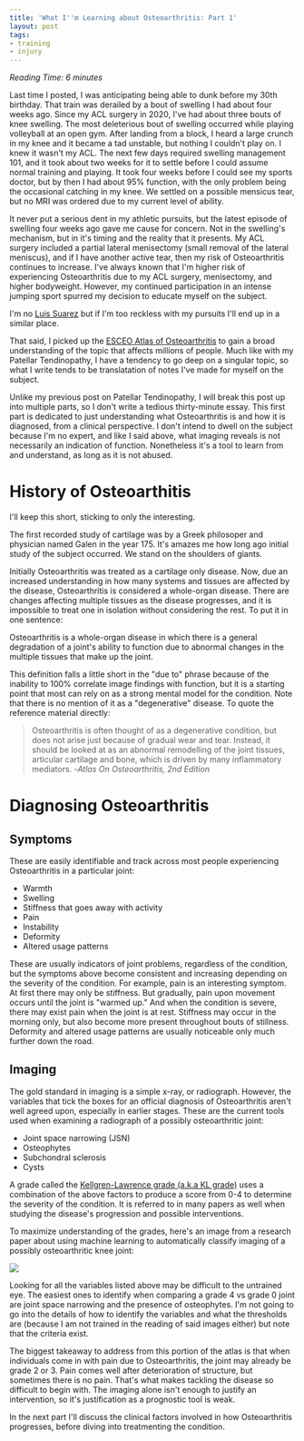 ```yaml
---
title: 'What I''m Learning about Osteoarthritis: Part 1'
layout: post
tags:
- training
- injury
---
```


*Reading Time: 6 minutes*

Last time I posted, I was anticipating being able to dunk before my 30th birthday.  That train was derailed by a bout of swelling I had about four weeks ago. Since my ACL surgery in 2020, I've had about  three bouts of knee swelling. The most deleterious bout of swelling occurred while playing volleyball at an open gym. After landing from a block, I heard a large crunch in my knee and it became a tad unstable, but nothing I couldn't play on. I knew it wasn't my ACL. The next few days required swelling management 101, and it took about two weeks for it to settle before I could assume normal training and playing. It took four weeks before I could see my sports doctor, but by then I had about 95% function, with the only problem being the occasional catching in my knee. We settled on a possible mensicus tear, but no MRI was ordered due to my current level of ability.


It never put a serious dent in my athletic pursuits, but the latest episode of swelling four weeks ago gave me cause for concern. Not in the swelling's mechanism, but in it's timing  and the reality that it presents. My ACL surgery included a partial lateral menisectomy (small removal of the lateral meniscus), and if I have another active tear, then my risk of Osteoarthritis continues to increase.  I've always  known that I'm higher risk of experiencing Osteoarthritis due to my ACL surgery, menisectomy, and higher bodyweight. However, my continued participation in an intense jumping sport spurred my decision to educate myself on the subject. 

I'm no [Luis Suarez](https://www.goal.com/en-us/news/former-barcelona-star-luis-suarez-considering-retirement-amid-knee-injury-struggles-at-gremio/blt67873ef731e43b0d) but if I'm too reckless with my pursuits I'll end up in a similar place.

That said, I picked up the [ESCEO Atlas of Osteoarthritis](https://www.esceo.org/sites/esceo/files/pdf/OA%20ESCEO%20Atlas%20of%20Osteoarthritis%202nd%20Edition%202018.pdf) to gain a broad understanding of the topic that affects millions of people. Much like with my Patellar Tendinopathy, I have a tendency to go deep on a singular topic, so what I write tends to be translatation of notes I've made for myself on the subject.

Unlike my previous post on Patellar Tendinopathy, I will break this post up into multiple parts, so I don't write a tedious thirty-minute essay. This first part is dedicated to just understanding what Osteoarthritis is and how it is diagnosed, from a clinical perspective. I don't intend to dwell on the subject because I'm no expert, and like I said above, what imaging reveals is not necessarily an indication of function. Nonetheless it's a tool to learn from and understand, as long as it is not abused.
# History of Osteoarthitis

I'll keep this short, sticking to only the interesting. 

The first recorded study of cartilage was by a Greek philosoper and physician named Galen in the year 175. It's amazes me how long ago initial study of the subject occurred. We stand on the shoulders of giants.

Initially Osteoarthritis was treated as a cartilage only disease. Now, due an increased understanding in how many systems and tissues are affected by the disease, Osteoarthritis is considered a whole-organ disease. There are changes affecting multiple tissues as the disease progresses, and it is impossible to treat one in isolation without considering the rest. To put it in one sentence:

Osteoarthritis is a whole-organ disease in which there is a general degradation of a joint's ability to function due to abnormal changes in the multiple tissues that make up the joint.

This definition falls a little short in the "due to" phrase because of the inability to 100% correlate image findings with function, but it is a starting point that most can rely on as a strong mental model for the condition. Note that there is no mention of it as a "degenerative" disease.  To quote the reference material directly:

> Osteoarthritis is often thought of as a degenerative condition, but does not arise just because of gradual wear and tear. Instead, it should be looked at as an abnormal remodelling of the joint tissues, articular cartilage and bone, which is driven by many inflammatory mediators. -*Atlas On Osteoarthritis, 2nd Edition*

# Diagnosing Osteoarthritis


## Symptoms

These are easily identifiable and track across most people experiencing Osteoarthritis in a particular joint:

- Warmth
- Swelling
- Stiffness that goes away with activity
- Pain
- Instability
- Deformity
- Altered usage patterns

These are usually indicators of joint problems, regardless of the condition, but the symptoms above become consistent and increasing depending on the severity of the condition.  For example, pain is an interesting symptom. At first there may only be stiffness. But gradually, pain upon movement occurs until the joint is "warmed up." And when the condition is severe, there may exist pain when the joint is at rest. Stiffness may occur in the morning only, but also become more present throughout bouts of stillness.  Deformity and altered usage patterns are usually noticeable only much further down the road.
## Imaging
The gold standard in imaging is a simple x-ray, or radiograph. However, the variables that tick the boxes for an official diagnosis of Osteoarthritis aren't well agreed upon, especially in earlier stages. These are the current tools used when examining a radiograph of a possibly osteoarthritic joint:

- Joint space narrowing (JSN)
- Osteophytes
- Subchondral sclerosis
- Cysts

A grade called the [Kellgren-Lawrence grade (a.k.a KL grade)](https://empendium.com/mcmtextbook/table/031_0728) uses a combination of the above factors to produce a score from 0-4 to determine the severity of the condition. It is referred to in many papers as well when studying the disease's progression and possible interventions.

To maximize understanding of the grades, here's an image from a research paper about using machine learning to automatically classify imaging of a possibly osteoarthritic knee joint:

<img src="https://chr0nikler.github.io/assets/images/KG_osteo.webp" />

Looking for all the variables listed above may be difficult to the untrained eye. The easiest ones to identify when comparing a grade 4 vs grade 0 joint are joint space narrowing and the presence of osteophytes. I'm not going to go into the details of how to identify the variables and what the thresholds are (because I am not trained in the reading of said images either) but note that the criteria exist.

The biggest takeaway to address from this portion of the atlas is that when individuals come in with pain due to Osteoarthritis, the joint may already be grade 2 or 3. Pain comes well after deterioration of structure, but sometimes there is no pain. That's what makes tackling the disease so difficult to begin with. The imaging alone isn't enough to justify an intervention,  so it's justification as a prognostic tool is weak.

In the next part I'll discuss the clinical factors involved in how Osteoarthritis progresses, before diving into treatmenting the condition.
